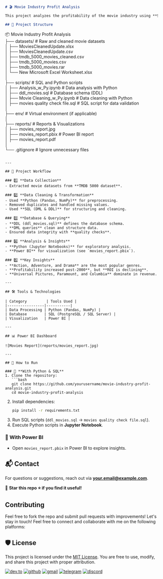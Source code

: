 ```markdown
# 🎬 Movie Industry Profit Analysis  

This project analyzes the profitability of the movie industry using **SQL, Python, and Power BI**. It involves **data cleaning, transformation, and visualization** to extract valuable insights.

## 📂 Project Structure  

```
📦 Movie Industry Profit Analysis  
├── datasets/                # Raw and cleaned movie datasets  
│   ├── MoviesCleanedUpdate.xlsx  
│   ├── MoviesCleanedUpdate.csv  
│   ├── tmdb_5000_movies_cleaned.csv  
│   ├── tmdb_5000_movies.csv  
│   ├── tmdb_5000_movies.rar  
│   └── New Microsoft Excel Worksheet.xlsx  
│  
├── scripts/                 # SQL and Python scripts  
│   ├── Analysis_w_Py.ipynb          # Data analysis with Python  
│   ├── ddl_movies.sql               # Database schema (DDL)  
│   ├── Movie Cleaning_w_Py.ipynb    # Data cleaning with Python  
│   ├── movies quality check file.sql # SQL script for data validation  
│  
├── env/                     # Virtual environment (if applicable)  
│  
├── reports/                 # Reports & Visualizations  
│   ├── movies_report.jpg  
│   ├── movies_report.pbix   # Power BI report  
│   ├── movies_report.pdf  
│  
└── .gitignore               # Ignore unnecessary files  
```

---

## 🚀 Project Workflow  

### 1️⃣ **Data Collection**  
- Extracted movie datasets from **TMDB 5000 dataset**.  

### 2️⃣ **Data Cleaning & Transformation**  
- Used **Python (Pandas, NumPy)** for preprocessing.  
- Removed duplicates and handled missing values.  
- Used **SQL (DML & DDL)** for structuring and cleaning.  

### 3️⃣ **Database & Querying**  
- **DDL (ddl_movies.sql)** defines the database schema.  
- **DML queries** clean and structure data.  
- Ensured data integrity with **quality checks**.  

### 4️⃣ **Analysis & Insights**  
- **Python (Jupyter Notebooks)** for exploratory analysis.  
- **Power BI** for visualization (see `movies_report.pbix`).  

### 5️⃣ **Key Insights**  
- **Action, Adventure, and Drama** are the most popular genres.  
- **Profitability increased post-2000**, but **ROI is declining**.  
- **Universal Pictures, Paramount, and Columbia** dominate in revenue.  

---

## 🛠️ Tools & Technologies  

| Category         | Tools Used |
|-----------------|-----------|
| Data Processing | Python (Pandas, NumPy) |
| Database        | SQL (PostgreSQL / SQL Server) |
| Visualization   | Power BI |

---

## 📊 Power BI Dashboard  

![Movies Report](reports/movies_report.jpg)  

---

## 📌 How to Run  

### 🔹 **With Python & SQL**
1. Clone the repository:  
   ```bash
   git clone https://github.com/yourusername/movie-industry-profit-analysis.git
   cd movie-industry-profit-analysis
   ```
2. Install dependencies:  
   ```bash
   pip install -r requirements.txt
   ```
3. Run SQL scripts (`ddl_movies.sql` → `movies quality check file.sql`).
4. Execute Python scripts in **Jupyter Notebook**.

### 🔹 **With Power BI**
- Open `movies_report.pbix` in Power BI to explore insights.


## 📬 Contact  
For questions or suggestions, reach out via **your.email@example.com**.  


🔗 **Star this repo ⭐ if you find it useful!**  
## Contributing
Feel free to fork the repo and submit pull requests with improvements!
Let's stay in touch! Feel free to connect and collaborate with me on the following platforms:


## 🛡️ License

This project is licensed under the [MIT License](LICENSE). You are free to use, modify, and share this project with proper attribution.


[![dev.to](https://img.shields.io/badge/Dev.to-0A0A0A?style=for-the-badge&logo=DevdotTo&logoColor=white)](https://dev.to/brian_otina_)
[![github](https://img.shields.io/badge/GitHub-000000?style=for-the-badge&logo=GitHub&logoColor=white)](https://github.com/otinabrayo)
[![gmail](https://img.shields.io/badge/Gmail-D14836?style=for-the-badge&logo=Gmail&logoColor=white)](mailto:brianotina20@gmail.com)
[![telegram](https://img.shields.io/badge/Telegram-2CA5E0?style=for-the-badge&logo=telegram&logoColor=white)](https://t.me/just_otina)
[![discord](https://img.shields.io/badge/Discord-7289DA?style=for-the-badge&logo=discord&logoColor=white)](https://discord.com/channels/@otina_)

